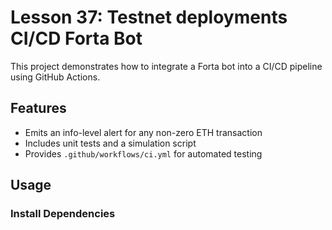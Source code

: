# Lesson 37: Testnet deployments CI/CD Forta Bot

This project demonstrates how to integrate a Forta bot into a CI/CD pipeline using GitHub Actions.

## Features
- Emits an info-level alert for any non-zero ETH transaction
- Includes unit tests and a simulation script
- Provides `.github/workflows/ci.yml` for automated testing

## Usage

### Install Dependencies
